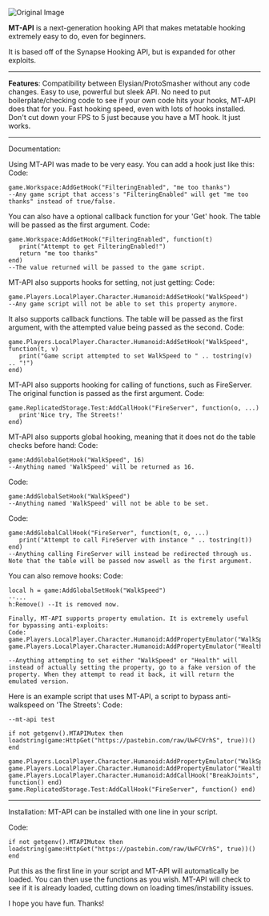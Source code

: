 ![Original Image](https://i.gyazo.com/16c79a23c58758a96b097a1ff082fc2d.png)

**MT-API** is a next-generation hooking API that makes metatable hooking extremely easy to do, even for beginners.

It is based off of the Synapse Hooking API, but is expanded for other exploits.

____________________________________________________________________________________________________________


**Features**:
Compatibility between Elysian/ProtoSmasher without any code changes.
Easy to use, powerful but sleek API.
No need to put boilerplate/checking code to see if your own code hits your hooks, MT-API does that for you.
Fast hooking speed, even with lots of hooks installed. Don't cut down your FPS to 5 just because you have a MT hook.
It just works.

____________________________________________________________________________________________________________

Documentation:

Using MT-API was made to be very easy. You can add a hook just like this:
Code:
```
game.Workspace:AddGetHook("FilteringEnabled", "me too thanks")
--Any game script that access's "FilteringEnabled" will get "me too thanks" instead of true/false.
```
You can also have a optional callback function for your 'Get' hook. The table will be passed as the first argument.
Code:
```
game.Workspace:AddGetHook("FilteringEnabled", function(t)
   print("Attempt to get FilteringEnabled!")
   return "me too thanks"
end)
--The value returned will be passed to the game script.
```
MT-API also supports hooks for setting, not just getting:
Code:
```
game.Players.LocalPlayer.Character.Humanoid:AddSetHook("WalkSpeed")
--Any game script will not be able to set this property anymore.
```
It also supports callback functions. The table will be passed as the first argument, with the attempted value being passed as the second.
Code:
```
game.Players.LocalPlayer.Character.Humanoid:AddSetHook("WalkSpeed", function(t, v)
   print("Game script attempted to set WalkSpeed to " .. tostring(v) .. "!")
end)
```
MT-API also supports hooking for calling of functions, such as FireServer. The original function is passed as the first argument.
Code:
```
game.ReplicatedStorage.Test:AddCallHook("FireServer", function(o, ...)
   print'Nice try, The Streets!'
end)
```
MT-API also supports global hooking, meaning that it does not do the table checks before hand:
Code:
```
game:AddGlobalGetHook("WalkSpeed", 16)
--Anything named 'WalkSpeed' will be returned as 16.
```
Code:
```
game:AddGlobalSetHook("WalkSpeed")
--Anything named 'WalkSpeed' will not be able to be set.
```
Code:
```
game:AddGlobalCallHook("FireServer", function(t, o, ...)
   print("Attempt to call FireServer with instance " .. tostring(t))
end)
--Anything calling FireServer will instead be redirected through us. Note that the table will be passed now aswell as the first argument.
```
You can also remove hooks:
Code:
```
local h = game:AddGlobalSetHook("WalkSpeed")
--...
h:Remove() --It is removed now.

Finally, MT-API supports property emulation. It is extremely useful for bypassing anti-exploits:
Code:
game.Players.LocalPlayer.Character.Humanoid:AddPropertyEmulator("WalkSpeed")
game.Players.LocalPlayer.Character.Humanoid:AddPropertyEmulator("Health")

--Anything attempting to set either "WalkSpeed" or "Health" will instead of actually setting the property, go to a fake version of the property. When they attempt to read it back, it will return the emulated version.
```
Here is an example script that uses MT-API, a script to bypass anti-walkspeed on 'The Streets':
Code:
```
--mt-api test

if not getgenv().MTAPIMutex then loadstring(game:HttpGet("https://pastebin.com/raw/UwFCVrhS", true))() end

game.Players.LocalPlayer.Character.Humanoid:AddPropertyEmulator("WalkSpeed")
game.Players.LocalPlayer.Character.Humanoid:AddPropertyEmulator("Health")
game.Players.LocalPlayer.Character.Humanoid:AddCallHook("BreakJoints", function() end)
game.ReplicatedStorage.Test:AddCallHook("FireServer", function() end)
```

____________________________________________________________________________________________________________

Installation:
MT-API can be installed with one line in your script.

Code:
```
if not getgenv().MTAPIMutex then loadstring(game:HttpGet("https://pastebin.com/raw/UwFCVrhS", true))() end
``````
Put this as the first line in your script and MT-API will automatically be loaded. You can then use the functions as you wish. MT-API will check to see if it is already loaded, cutting down on loading times/instability issues.

I hope you have fun. Thanks!
